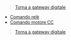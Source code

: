 >[Torna a gateway digitale](gatewaylorasw.md)

- [Comando relè](loraswrele.md)
- [Comando motore CC](loraswmotormos.md)

>[Torna a gateway digitale](gatewaylorasw.md)
